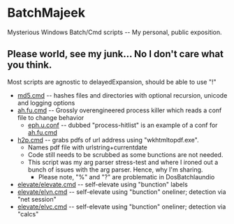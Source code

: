 # BatchMajeek
Mysterious Windows Batch/Cmd scripts -- My personal, public exposition.

## Please world, see my junk... No I don't care what you think.
Most scripts are agnostic to delayedExpansion, should be able to use "!"
- [md5.cmd](../master/md5.cmd ) -- hashes files and directories with optional recursion, unicode and logging options
- [ah.fu.cmd](../master/ah.fu.cmd ) -- Grossly overengineered process killer which reads a conf file to change behavior
  - [eph.u.conf](../master/eph.u.conf ) -- dubbed "process-hitlist" is an example of a conf for [ah.fu.cmd](../master/ah.fu.cmd )
- [h2p.cmd](../master/h2p.cmd ) -- grabs pdfs of url address using "wkhtmltopdf.exe".  
  - Names pdf file with urlstring+currentdate
  - Code still needs to be scrubbed as some bunctions are not needed.
  - This script was my arg parser stress-test and where I ironed out a bunch of issues with the arg parser.  Hence, why I'm sharing.
    - Please note, "%" and "?" are problematic in DosBatchlaundio
- [elevate/elevate.cmd](../master/elevate/elevate.cmd ) -- self-elevate using "bunction" labels
- [elevate/elvn.cmd](../master/elevate/elvn.cmd ) -- self-elevate using "bunction" oneliner; detection via "net session"
- [elevate/elvc.cmd](../master/elevate/elvc.cmd ) -- self-elevate using "bunction" oneliner; detection via "calcs"

